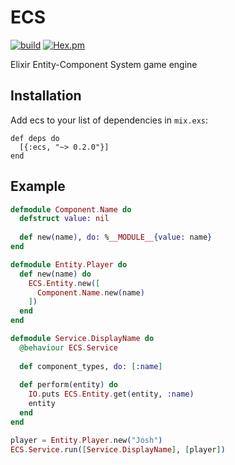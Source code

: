 # ECS

[![build](https://img.shields.io/travis/joshforisha/ecs.svg?maxAge=2592000?style=flat-square)](https://travis-ci.org/joshforisha/ecs)
[![Hex.pm](https://img.shields.io/hexpm/v/ecs.svg?maxAge=2592000?style=flat-square)](https://hex.pm/packages/ecs)

Elixir Entity-Component System game engine

## Installation

Add ecs to your list of dependencies in `mix.exs`:

    def deps do
      [{:ecs, "~> 0.2.0"}]
    end

## Example

```elixir
defmodule Component.Name do
  defstruct value: nil
  
  def new(name), do: %__MODULE__{value: name}
end

defmodule Entity.Player do
  def new(name) do
    ECS.Entity.new([
      Component.Name.new(name)
    ])
  end
end

defmodule Service.DisplayName do
  @behaviour ECS.Service
  
  def component_types, do: [:name]
  
  def perform(entity) do
    IO.puts ECS.Entity.get(entity, :name)
    entity
  end
end

player = Entity.Player.new("Josh")
ECS.Service.run([Service.DisplayName], [player])
```
